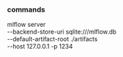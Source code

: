 ### commands


mlflow server \
--backend-store-uri sqlite:///mlflow.db \
--default-artifact-root ./artifacts \
--host 127.0.0.1 -p 1234
